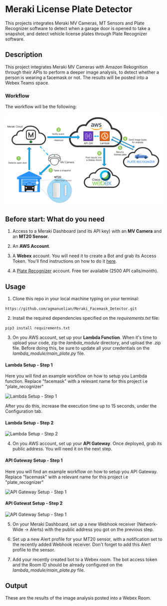 # Meraki License Plate Detector

This projects integrates Meraki MV Cameras, MT Sensors and Plate Recognizer software to detect when a garage door is opened to take a snapshot, and detect vehicle license plates through Plate Recognizer software.

## Description

This project integrates Meraki MV Cameras with Amazon Rekognition through their APIs to perform a deeper image analysis, to detect whether a person is wearing a facemask or not. The results will be posted into a Webex Teams space.

### Workflow

The workflow will be the following:

![Alt text](imgs/workflow_plate.png "License Plate Detector - Workflow")

## Before start: What do you need

1. Access to a Meraki Dashboard (and its API key) with an **MV Camera** and an **MT20 Sensor**.

2. An **AWS Account**.

3. A **Webex** account. You will need it to create a Bot and grab its Access Token. You'll find instructions on how to do it [here](https://developer.webex.com/docs/bots#creating-a-webex-bot).

4. A [Plate Recognizer](https://platerecognizer.com/) account. Free tier available (2500 API calls/month).

## Usage

1. Clone this repo in your local machine typing on your terminal:

```https://github.com/agmanuelian/Meraki_Facemask_Detector.git```

2. Install the required dependencies specified on the _requirements.txt_ file:

```pip3 install requirements.txt```

3. On you AWS account, set up your **Lambda Function**. When it's time to upload your code, zip the *lambda_module* directory, and upload the .zip file. Before doing this, be sure to update all your credentials on the *lambda_module/main_plate.py* file.

#### Lambda Setup - Step 1

Here you will find an example workflow on how to setup you Lambda function. Replace "facemask" with a relevant name for this project i.e "plate_recognizer"

![Lambda Setup - Step 1](imgs/lambda1.gif "Lambda Setup - Step 1")

After you do this, increase the execution time up to 15 seconds, under the Configuration tab.

#### Lambda Setup - Step 2

![Lambda Setup - Step 2](imgs/lambda2.gif "Lambda Setup - Step 1")

4. On you AWS account, set up your **API Gateway**. Once deployed, grab its public address. You will need it on the next step.

#### API Gateway Setup - Step 1

Here you will find an example workflow on how to setup you API Gateway. Replace "facemask" with a relevant name for this project i.e "plate_recognizer"

![API Gateway Setup - Step 1](imgs/apigw1.gif "API Gateway Setup - Step 1")

#### API Gatewat Setup - Step 2

![API Gateway Setup - Step 1](imgs/apigw2.gif "API Gateway Setup - Step 2")

5. On your Meraki Dashboard, set up a new Webhook receiver (Network-Wide -> Alerts) with the public address you got on the previous step.

6. Set up a new Alert profile for your MT20 sensor, with a notification set to the recently added Webhook receiver. Don't forget to add this Alert profile to the sensor.

7. Add your recently created bot to a Webex room. The bot access token and the Room ID should be already configured on the *lambda_module/main_plate.py* file.


## Output

These are the results of the image analysis posted into a Webex Room.

